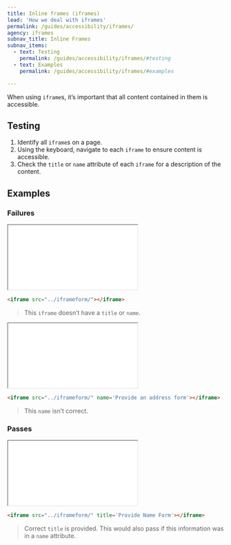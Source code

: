 ```yaml
---
title: Inline frames (iframes)
lead: 'How we deal with iframes'
permalink: /guides/accessibility/iframes/
agency: iframes
subnav_title: Inline Frames
subnav_items:
  - text: Testing
    permalink: /guides/accessibility/iframes/#testing
  - text: Examples
    permalink: /guides/accessibility/iframes/#examples

---
```

When using `iframe`s, it’s important that all content contained in them is accessible.

## Testing

1. Identify all `iframe`s on a page.
2. Using the keyboard, navigate to each `iframe` to ensure content is accessible.
3. Check the `title` or `name` attribute of each `iframe` for a description of the content.

## Examples


### Failures

<iframe src="../iframeform/" class="exampleFailure"></iframe>

```html
<iframe src="../iframeform/"></iframe>
```

> This `iframe` doesn’t have a `title` or `name`.

<iframe src="../iframeform/" name='Provide an address form' class="exampleFailure"></iframe>

```html
<iframe src="../iframeform/" name='Provide an address form'></iframe>
```

> This `name` isn’t correct.

### Passes

<iframe src="../iframeform/" title='Provide Name Form'></iframe>

```html
<iframe src="../iframeform/" title='Provide Name Form'></iframe>
```

> Correct `title` is provided. This would also pass if this information was in a `name` attribute.

